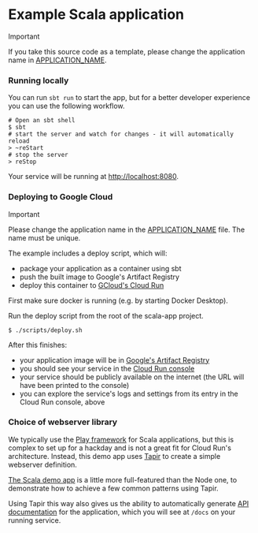 Example Scala application
=========================

> [!IMPORTANT]
> If you take this source code as a template, please change the application name in [APPLICATION_NAME](APPLICATION_NAME).

### Running locally

You can run `sbt run` to start the app, but for a better developer experience you can use the following workflow.

```shell
# Open an sbt shell
$ sbt
# start the server and watch for changes - it will automatically reload
> ~reStart
# stop the server
> reStop
```

Your service will be running at [http://localhost:8080](http://localhost:8080).

### Deploying to Google Cloud

> [!IMPORTANT]
> Please change the application name in the [APPLICATION_NAME](APPLICATION_NAME) file. The name must be unique.

The example includes a deploy script, which will:
- package your application as a container using sbt
- push the built image to Google's Artifact Registry
- deploy this container to [GCloud's Cloud Run](https://cloud.google.com/run)

First make sure docker is running (e.g. by starting Docker Desktop).

Run the deploy script from the root of the scala-app project.

```shell
$ ./scripts/deploy.sh
```

After this finishes:
- your application image will be in [Google's Artifact Registry](https://console.cloud.google.com/artifacts/docker/hackday-2025-support/europe/eu.gcr.io?project=hackday-2025-support)
- you should see your service in the [Cloud Run console](https://console.cloud.google.com/run?project=hackday-2025-support)
- your service should be publicly available on the internet (the URL will have been printed to the console)
- you can explore the service's logs and settings from its entry in the Cloud Run console, above

### Choice of webserver library

We typically use the [Play framework](https://www.playframework.com/) for Scala applications, but this is complex to set up for a hackday and is not a great fit for Cloud Run's architecture. Instead, this demo app uses [Tapir](https://tapir.softwaremill.com/en/latest/) to create a simple webserver definition.

[The Scala demo app](./src/main/scala/example/Hello.scala) is a little more full-featured than the Node one, to demonstrate how to achieve a few common patterns using Tapir.

Using Tapir this way also gives us the ability to automatically generate [API documentation](https://swagger.io/tools/swagger-ui/) for the application, which you will see at `/docs` on your running service.